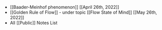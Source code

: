 - [[Baader-Meinhof phenomenon]] [[April 26th, 2022]]
- [[Golden Rule of Flow]] - under topic [[Flow State of Mind]] [[May 26th, 2022]]
- All [[Public]] Notes List
